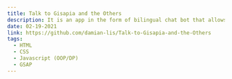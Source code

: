```yaml
---
title: Talk to Gisapia and the Others
description: It is an app in the form of bilingual chat bot that allows You to chat with various amazing characters who remember, understand and send information about You to Your email! (support by Emails Handler app).
date: 02-19-2021
link: https://github.com/damian-lis/Talk-to-Gisapia-and-the-Others
tags:
  - HTML
  - CSS
  - Javascript (OOP/DP)
  - GSAP
---
```

